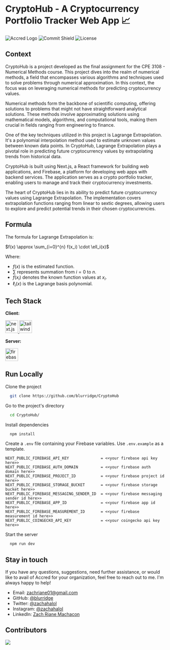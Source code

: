 # CryptoHub - A Cryptocurrency Portfolio Tracker Web App 📈

![Accred Logo](https://i.imgur.com/W7DZ2u7.png)
![Commit Shield](https://img.shields.io/github/last-commit/blurridge/CryptoHub?style=for-the-badge)
![License](https://img.shields.io/github/license/blurridge/CryptoHub?style=for-the-badge)
## Context

CryptoHub is a project developed as the final assignment for the CPE 3108 - Numerical Methods course. This project dives into the realm of numerical methods, a field that encompasses various algorithms and techniques used to solve problems through numerical approximation. In this context, the focus was on leveraging numerical methods for predicting cryptocurrency values.

Numerical methods form the backbone of scientific computing, offering solutions to problems that might not have straightforward analytical solutions. These methods involve approximating solutions using mathematical models, algorithms, and computational tools, making them crucial in fields ranging from engineering to finance.

One of the key techniques utilized in this project is Lagrange Extrapolation. It's a polynomial interpolation method used to estimate unknown values between known data points. In CryptoHub, Lagrange Extrapolation plays a pivotal role in predicting future cryptocurrency values by extrapolating trends from historical data.

CryptoHub is built using Next.js, a React framework for building web applications, and Firebase, a platform for developing web apps with backend services. The application serves as a crypto portfolio tracker, enabling users to manage and track their cryptocurrency investments.

The heart of CryptoHub lies in its ability to predict future cryptocurrency values using Lagrange Extrapolation. The implementation covers extrapolation functions ranging from linear to sextic degrees, allowing users to explore and predict potential trends in their chosen cryptocurrencies.

## Formula
The formula for Lagrange Extrapolation is:

$f(x) \approx \sum_{i=0}^{n} f(x_i) \cdot \ell_i(x)$

Where:
- $f(x)$ is the estimated function.
- $\sum$ represents summation from $i = 0$ to $n$.
- $f(x_i)$ denotes the known function values at $x_i$.
- $\ell_i(x)$ is the Lagrange basis polynomial.

## Tech Stack

**Client:**

<p> <a href="https://nextjs.org/" target="_blank" rel="noreferrer"> <img src="https://cdn.worldvectorlogo.com/logos/next-js.svg" alt="next.js" width="40" height="40"/> </a> <a href="https://tailwindcss.com/" target="_blank" rel="noreferrer"> <img src="https://www.vectorlogo.zone/logos/tailwindcss/tailwindcss-icon.svg" alt="tailwind" width="40" height="40"/> </a> </p>

**Server:**

<p><a href="https://firebase.google.com/" target="_blank" rel="noreferrer"> <img src="https://www.vectorlogo.zone/logos/firebase/firebase-icon.svg" alt="firebase" width="40" height="40"/> </a> </p>

## Run Locally

Clone the project

```bash
  git clone https://github.com/blurridge/CryptoHub
```

Go to the project's directory

```bash
  cd CryptoHub/
```

Install dependencies

```bash
  npm install
```

Create a `.env` file containing your Firebase variables. Use `.env.example` as a template.
```
NEXT_PUBLIC_FIREBASE_API_KEY              = <<your firebase api key here>>
NEXT_PUBLIC_FIREBASE_AUTH_DOMAIN          = <<your firebase auth domain here>>
NEXT_PUBLIC_FIREBASE_PROJECT_ID           = <<your firebase project id here>>
NEXT_PUBLIC_FIREBASE_STORAGE_BUCKET       = <<your firebase storage bucket here>>
NEXT_PUBLIC_FIREBASE_MESSAGING_SENDER_ID  = <<your firebase messaging sender id here>>
NEXT_PUBLIC_FIREBASE_APP_ID               = <<your firebase app id here>>
NEXT_PUBLIC_FIREBASE_MEASUREMENT_ID       = <<your firebase measurement id here>>
NEXT_PUBLIC_COINGECKO_API_KEY             = <<your coingecko api key here>>
```

Start the server

```bash
  npm run dev
```

## Stay in touch

If you have any questions, suggestions, need further assistance, or would like to avail of Accred for your organization, feel free to reach out to me. I'm always happy to help!

- Email: [zachriane01@gmail.com](mailto:zachriane01@gmail.com)
- GitHub: [@blurridge](https://github.com/blurridge)
- Twitter: [@zachahalol](https://twitter.com/zachahalol)
- Instagram: [@zachahalol](https://www.instagram.com/zachahalol)
- LinkedIn: [Zach Riane Machacon](https://www.linkedin.com/in/zachriane)

## Contributors
<a href="https://github.com/blurridge/CryptoHub/graphs/contributors">
  <img src="https://contrib.rocks/image?repo=blurridge/CryptoHub" />
</a>